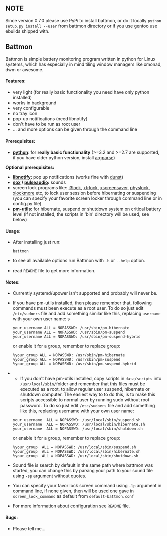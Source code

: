 ## NOTE
Since version 0.7.0 please use PyPi to install battmon, or do it locally
`python setup.py install --user` from battmon directory or if you use gentoo
use ebuilds shipped with.

## Battmon
Battmon is simple battery monitoring program written in python for Linux systems, which has especially in mind tiling window managers like xmonad, dwm or awesome.

#### Features:
* very light (for really basic functionality you need have only python installed)
* works in background
* very configurable
* no tray icon
* pop-up notifications (need libnotify)
* don't have to be run as root user
* ... and more options can be given through the command line

#### Prerequisites:
* **[python](http://python.org/download/)**: for **really basic functionality** (>=3.2 and >=2.7 are supported,
  if you have older python version, install [argparse](https://pypi.python.org/pypi/argparse))

**Optional prerequisites:** 
* **[libnotify](https://developer.gnome.org/libnotify/):** pop up notifications (works fine with [dunst](https://github.com/knopwob/dunst))
* **[sox](http://sox.sourceforge.net/) / [pulseaudio](www.pulseaudio.org):** sounds
* screen lock programs like: [i3lock](http://i3wm.org/i3lock/), [xtrlock](http://ftp.debian.org/debian/pool/main/x/xtrlock/), [xscreensaver](http://ftp.debian.org/debian/pool/main/x/xtrlock/), [physlock](https://github.com/muennich/physlock), [xlockmore](http://www.tux.org/~bagleyd/xlockmore.html) etc, to lock user session before hibernating or suspending  
  (you can specify your favorite screen locker through command line or in config.py file)
* **[pm-utils](http://pm-utils.freedesktop.org/wiki/):** for hibernate, suspend or shutdown system on critical battery level
      (if not installed, the scripts in 'bin' directory will be used, see below)
      
#### Usage:
* After installing just run: 
  ```
  battmon
  ```
  
* to see all available options run Battmon with `-h` or `--help` option.
* read `README` file to get more information.

#### Notes:
* Currently systemd/upower isn't supported and probably will never be.

* If you have pm-utils installed, then please remember that, following commands must been execute as a root user.
  To do so just edit `/etc/sudoers` file and add something  similar like this, replacing `username`
  with your own user name:
  s
  ```
  your_username ALL = NOPASSWD: /usr/sbin/pm-hibernate
  your_username ALL = NOPASSWD: /usr/sbin/pm-suspend
  your_username ALL = NOPASSWD: /usr/sbin/pm-suspend-hybrid
  ```  
  or enable it for a group, remember to replace group:  
  ```
  %your_group ALL = NOPASSWD: /usr/sbin/pm-hibernate
  %your_group ALL = NOPASSWD: /usr/sbin/pm-suspend
  %your_group ALL = NOPASSWD: /usr/sbin/pm-suspend-hybrid
  ```
  
* - If you don't have pm-utils installed, copy scripts in `data/scripts` into `/usr/local/sbin/`folder
  and remember that this files must be executed as a root, to allow regular user suspend, 
  hibernate or shutdown computer.
  The easiest way to to do this, is to make this scripts accessible to normal user
  by running sudo without root password.
  To do so just edit `/etc/sudoers` file and add something like this, replacing username
  with your own user name:
  ```
  your_username  ALL = NOPASSWD: /usr/local/sbin/suspend.sh
  your_username  ALL = NOPASSWD: /usr/local/sbin/hibernate.sh
  your_username  ALL = NOPASSWD: /usr/local/sbin/shutdown.sh
  ```
  or enable it for a group, remember to replace group:
  ```
  %your_group  ALL = NOPASSWD: /usr/local/sbin/suspend.sh
  %your_group  ALL = NOPASSWD: /usr/local/sbin/hibernate.sh
  %your_group  ALL = NOPASSWD: /usr/local/sbin/shutdown.sh
  ```
  
* Sound file is search by default in the same path where battmon was started,
  you can change this by parsing your path to your sound file using `-sp` argument
  without quotes.

* You can specify your favor lock screen command using `-lp` argument in command line,
  if none given, then will be used one gave in `screen_lock_command` as default from
  `default-battmon.conf`
  
* For more information about configuration see  `README` file. 

#### Bugs:
* Please tell me...

